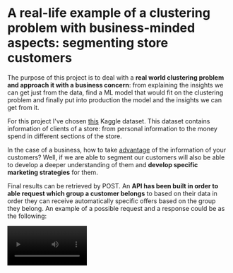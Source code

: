 # A real-life example of a clustering problem with business-minded aspects: segmenting store customers
The purpose of this project is to deal with a **real world clustering problem and approach it with a business concern**: from explaining the insights we can get just from the data, find a ML model that would fit on the clustering problem and finally put into production the model and the insights we can get from it.

For this project I've chosen [this](https://www.kaggle.com/datasets/imakash3011/customer-personality-analysis) Kaggle dataset. This dataset contains information of clients of a store: from personal information to the money spend in different sections of the store. 

In the case of a business, how to take [advantage](https://analyticahouse.com/blog/importance-customer-segmentation) of the information of your customers? Well, if we are able to segment our customers will also be able to develop a deeper understanding of them and **develop specific marketing strategies** for them.

Final results can be retrieved by POST. An **API has been built in order to able request which group a customer belongs** to based on their data in order they can receive automatically specific offers based on the group they belong. An example of a possible request and a response could be as the following:

<video src='https://github.com/MarinaMoreno/Client-Segmentation-Clustering/blob/main/video-example-post-api-get-customer-group.mp4' width=180/>

Click [here](https://nbviewer.org/github/MarinaMoreno/Client-Segmentation-Clustering/blob/main/Client Segmentation (Clustering).ipynb) to properly visualize the internal links of the Jupiter notebook.